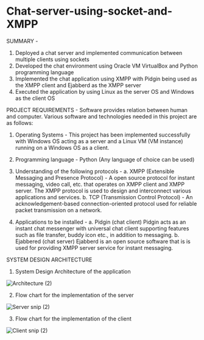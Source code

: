 # Chat-server-using-socket-and-XMPP

SUMMARY -
1. Deployed a chat server and implemented communication between multiple clients using sockets
2. Developed the chat environment using Oracle VM VirtualBox and Python programming language
3. Implemented the chat application using XMPP with Pidgin being used as the XMPP client and Ejabberd as the XMPP server
4. Executed the application by using Linux as the server OS and Windows as the client OS

PROJECT REQUIREMENTS -
Software provides relation between human and computer. Various software and technologies  needed in this project are as follows:
1. Operating Systems - This project has been implemented successfully with Windows OS acting as a server and a Linux VM (VM instance) running on a Windows OS as a client.

2. Programming language - Python (Any language of choice can be used)

3. Understanding of the following protocols - 
a. XMPP (Extensible Messaging and Presence Protocol) - A open source protocol for instant messaging, video call, etc. that operates on XMPP client and XMPP server.
The XMPP protocol is used to  design and interconnect various applications and services.
b. TCP (Transmission Control Protocol) - An acknowledgement-based connection-oriented protocol used for reliable packet transmission on a network.

4. Applications to be installed -
a. Pidgin (chat client)
Pidgin acts as an instant chat messenger with universal chat client supporting features such as file transfer, buddy icon etc., in addition to messaging. 
b. Ejabbered (chat server)
Ejabberd is an open source software that is is used for providing XMPP server service for instant messaging.

SYSTEM DESIGN ARCHITECTURE

1. System Design Architecture of the application 

![Architecture (2)](https://user-images.githubusercontent.com/22990797/124071747-af3a1900-d9f4-11eb-9792-f51a298d0344.png)

2. Flow chart for the implementation of the server

![Server snip (2)](https://user-images.githubusercontent.com/22990797/124071769-b7925400-d9f4-11eb-95ab-4b806807d90e.PNG)

3. Flow chart for the implementation of the client

![Client snip (2)](https://user-images.githubusercontent.com/22990797/124071776-bb25db00-d9f4-11eb-9a6a-074f4536c7ed.PNG)

